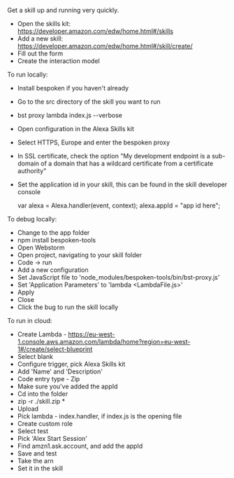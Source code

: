 Get a skill up and running very quickly.

* Open the skills kit: https://developer.amazon.com/edw/home.html#/skills
* Add a new skill: https://developer.amazon.com/edw/home.html#/skill/create/
* Fill out the form
* Create the interaction model

To run locally:

* Install bespoken if you haven't already
* Go to the src directory of the skill you want to run
* bst proxy lambda index.js --verbose
* Open configuration in the Alexa Skills kit
* Select HTTPS, Europe and enter the bespoken proxy
* In SSL certificate, check the option "My development endpoint is a sub-domain of a domain that has a wildcard certificate from a certificate authority"
* Set the application id in your skill, this can be found in the skill developer console

    var alexa = Alexa.handler(event, context);
    alexa.appId = "app id here";

To debug locally:

* Change to the app folder
* npm install bespoken-tools
* Open Webstorm
* Open project, navigating to your skill folder
* Code -> run
* Add a new configuration
* Set JavaScript file to 'node_modules/bespoken-tools/bin/bst-proxy.js'
* Set 'Application Parameters' to 'lambda <LambdaFile.js>'
* Apply
* Close
* Click the bug to run the skill locally

To run in cloud:

* Create Lambda -  https://eu-west-1.console.aws.amazon.com/lambda/home?region=eu-west-1#/create/select-blueprint
* Select blank
* Configure trigger, pick Alexa Skills kit
* Add 'Name' and 'Description'
* Code entry type - Zip
* Make sure you've added the appId
* Cd into the folder
* zip -r ./skill.zip *
* Upload
* Pick lambda - index.handler, if index.js is the opening file
* Create custom role
* Select test
* Pick 'Alex Start Session'
* Find amzn1.ask.account, and add the appId
* Save and test
* Take the arn
* Set it in the skill
